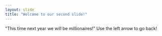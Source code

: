 ```yaml
---
layout: slide
title: "Welcome to our second slide!"
---
```

"This time next year we will be millionaires!"
Use the left arrow to go back!
